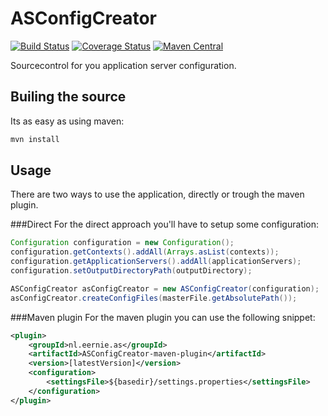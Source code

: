 # ASConfigCreator
[![Build Status](https://travis-ci.org/Eernie/ASConfigCreator.svg?branch=develop)](https://travis-ci.org/Eernie/ASConfigCreator)
[![Coverage Status](https://coveralls.io/repos/Eernie/ASConfigCreator/badge.svg?branch=develop&service=github)](https://coveralls.io/github/Eernie/ASConfigCreator?branch=develop)
[![Maven Central](https://maven-badges.herokuapp.com/maven-central/nl.eernie.as/ASConfigCreator/badge.svg)](https://maven-badges.herokuapp.com/maven-central/nl.eernie.as/ASConfigCreator)

Sourcecontrol for you application server configuration.
## Builing the source
Its as easy as using maven:
```bash
mvn install
```

## Usage
There are two ways to use the application, directly or trough the maven plugin.

###Direct
For the direct approach you'll have to setup some configuration:
```java
Configuration configuration = new Configuration();
configuration.getContexts().addAll(Arrays.asList(contexts));
configuration.getApplicationServers().addAll(applicationServers);
configuration.setOutputDirectoryPath(outputDirectory);

ASConfigCreator asConfigCreator = new ASConfigCreator(configuration);
asConfigCreator.createConfigFiles(masterFile.getAbsolutePath());
```

###Maven plugin
For the maven plugin you can use the following snippet:
```xml
<plugin>
	<groupId>nl.eernie.as</groupId>
	<artifactId>ASConfigCreator-maven-plugin</artifactId>
	<version>[latestVersion]</version>
	<configuration>
		<settingsFile>${basedir}/settings.properties</settingsFile>
	</configuration>
</plugin>
```
